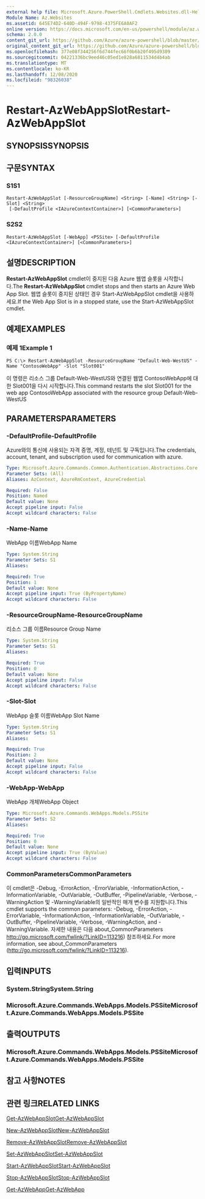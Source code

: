 ```yaml
---
external help file: Microsoft.Azure.PowerShell.Cmdlets.Websites.dll-Help.xml
Module Name: Az.Websites
ms.assetid: 645E74D2-640D-494F-9798-4375FE6A0AF2
online version: https://docs.microsoft.com/en-us/powershell/module/az.websites/restart-azwebappslot
schema: 2.0.0
content_git_url: https://github.com/Azure/azure-powershell/blob/master/src/Websites/Websites/help/Restart-AzWebAppSlot.md
original_content_git_url: https://github.com/Azure/azure-powershell/blob/master/src/Websites/Websites/help/Restart-AzWebAppSlot.md
ms.openlocfilehash: 377e08f344256f6d744fec66f0b6b20f495d9309
ms.sourcegitcommit: 04221336bc9eed46c05ed1e828a6811534d4b4ab
ms.translationtype: MT
ms.contentlocale: ko-KR
ms.lasthandoff: 12/08/2020
ms.locfileid: "98326038"
---
```

# <span data-ttu-id="14682-101">Restart-AzWebAppSlot</span><span class="sxs-lookup"><span data-stu-id="14682-101">Restart-AzWebAppSlot</span></span>

## <span data-ttu-id="14682-102">SYNOPSIS</span><span class="sxs-lookup"><span data-stu-id="14682-102">SYNOPSIS</span></span>

## <span data-ttu-id="14682-103">구문</span><span class="sxs-lookup"><span data-stu-id="14682-103">SYNTAX</span></span>

### <span data-ttu-id="14682-104">S1</span><span class="sxs-lookup"><span data-stu-id="14682-104">S1</span></span>
```
Restart-AzWebAppSlot [-ResourceGroupName] <String> [-Name] <String> [-Slot] <String>
 [-DefaultProfile <IAzureContextContainer>] [<CommonParameters>]
```

### <span data-ttu-id="14682-105">S2</span><span class="sxs-lookup"><span data-stu-id="14682-105">S2</span></span>
```
Restart-AzWebAppSlot [-WebApp] <PSSite> [-DefaultProfile <IAzureContextContainer>] [<CommonParameters>]
```

## <span data-ttu-id="14682-106">설명</span><span class="sxs-lookup"><span data-stu-id="14682-106">DESCRIPTION</span></span>
<span data-ttu-id="14682-107">**Restart-AzWebAppSlot** cmdlet이 중지된 다음 Azure 웹앱 슬롯을 시작합니다.</span><span class="sxs-lookup"><span data-stu-id="14682-107">The **Restart-AzWebAppSlot** cmdlet stops and then starts an Azure Web App Slot.</span></span>
<span data-ttu-id="14682-108">웹앱 슬롯이 중지된 상태인 경우 Start-AzWebAppSlot cmdlet을 사용하세요.</span><span class="sxs-lookup"><span data-stu-id="14682-108">If the Web App Slot is in a stopped state, use the Start-AzWebAppSlot cmdlet.</span></span>

## <span data-ttu-id="14682-109">예제</span><span class="sxs-lookup"><span data-stu-id="14682-109">EXAMPLES</span></span>

### <span data-ttu-id="14682-110">예제 1</span><span class="sxs-lookup"><span data-stu-id="14682-110">Example 1</span></span>
```
PS C:\> Restart-AzWebAppSlot -ResourceGroupName "Default-Web-WestUS" -Name "ContosoWebApp" -Slot "Slot001"
```

<span data-ttu-id="14682-111">이 명령은 리소스 그룹 Default-Web-WestUS와 연결된 웹앱 ContosoWebApp에 대한 Slot001을 다시 시작합니다.</span><span class="sxs-lookup"><span data-stu-id="14682-111">This command restarts the slot Slot001 for the web app ContosoWebApp associated with the resource group Default-Web-WestUS</span></span>

## <span data-ttu-id="14682-112">PARAMETERS</span><span class="sxs-lookup"><span data-stu-id="14682-112">PARAMETERS</span></span>

### <span data-ttu-id="14682-113">-DefaultProfile</span><span class="sxs-lookup"><span data-stu-id="14682-113">-DefaultProfile</span></span>
<span data-ttu-id="14682-114">Azure와의 통신에 사용되는 자격 증명, 계정, 테넌트 및 구독입니다.</span><span class="sxs-lookup"><span data-stu-id="14682-114">The credentials, account, tenant, and subscription used for communication with azure.</span></span>

```yaml
Type: Microsoft.Azure.Commands.Common.Authentication.Abstractions.Core.IAzureContextContainer
Parameter Sets: (All)
Aliases: AzContext, AzureRmContext, AzureCredential

Required: False
Position: Named
Default value: None
Accept pipeline input: False
Accept wildcard characters: False
```

### <span data-ttu-id="14682-115">-Name</span><span class="sxs-lookup"><span data-stu-id="14682-115">-Name</span></span>
<span data-ttu-id="14682-116">WebApp 이름</span><span class="sxs-lookup"><span data-stu-id="14682-116">WebApp Name</span></span>

```yaml
Type: System.String
Parameter Sets: S1
Aliases:

Required: True
Position: 1
Default value: None
Accept pipeline input: True (ByPropertyName)
Accept wildcard characters: False
```

### <span data-ttu-id="14682-117">-ResourceGroupName</span><span class="sxs-lookup"><span data-stu-id="14682-117">-ResourceGroupName</span></span>
<span data-ttu-id="14682-118">리소스 그룹 이름</span><span class="sxs-lookup"><span data-stu-id="14682-118">Resource Group Name</span></span>

```yaml
Type: System.String
Parameter Sets: S1
Aliases:

Required: True
Position: 0
Default value: None
Accept pipeline input: False
Accept wildcard characters: False
```

### <span data-ttu-id="14682-119">-Slot</span><span class="sxs-lookup"><span data-stu-id="14682-119">-Slot</span></span>
<span data-ttu-id="14682-120">WebApp 슬롯 이름</span><span class="sxs-lookup"><span data-stu-id="14682-120">WebApp Slot Name</span></span>

```yaml
Type: System.String
Parameter Sets: S1
Aliases:

Required: True
Position: 2
Default value: None
Accept pipeline input: False
Accept wildcard characters: False
```

### <span data-ttu-id="14682-121">-WebApp</span><span class="sxs-lookup"><span data-stu-id="14682-121">-WebApp</span></span>
<span data-ttu-id="14682-122">WebApp 개체</span><span class="sxs-lookup"><span data-stu-id="14682-122">WebApp Object</span></span>

```yaml
Type: Microsoft.Azure.Commands.WebApps.Models.PSSite
Parameter Sets: S2
Aliases:

Required: True
Position: 0
Default value: None
Accept pipeline input: True (ByValue)
Accept wildcard characters: False
```

### <span data-ttu-id="14682-123">CommonParameters</span><span class="sxs-lookup"><span data-stu-id="14682-123">CommonParameters</span></span>
<span data-ttu-id="14682-124">이 cmdlet은 -Debug, -ErrorAction, -ErrorVariable, -InformationAction, -InformationVariable, -OutVariable, -OutBuffer, -PipelineVariable, -Verbose, -WarningAction 및 -WarningVariable의 일반적인 매개 변수를 지원합니다.</span><span class="sxs-lookup"><span data-stu-id="14682-124">This cmdlet supports the common parameters: -Debug, -ErrorAction, -ErrorVariable, -InformationAction, -InformationVariable, -OutVariable, -OutBuffer, -PipelineVariable, -Verbose, -WarningAction, and -WarningVariable.</span></span> <span data-ttu-id="14682-125">자세한 내용은 다음 about_CommonParameters http://go.microsoft.com/fwlink/?LinkID=113216) 참조하세요.</span><span class="sxs-lookup"><span data-stu-id="14682-125">For more information, see about_CommonParameters (http://go.microsoft.com/fwlink/?LinkID=113216).</span></span>

## <span data-ttu-id="14682-126">입력</span><span class="sxs-lookup"><span data-stu-id="14682-126">INPUTS</span></span>

### <span data-ttu-id="14682-127">System.String</span><span class="sxs-lookup"><span data-stu-id="14682-127">System.String</span></span>

### <span data-ttu-id="14682-128">Microsoft.Azure.Commands.WebApps.Models.PSSite</span><span class="sxs-lookup"><span data-stu-id="14682-128">Microsoft.Azure.Commands.WebApps.Models.PSSite</span></span>

## <span data-ttu-id="14682-129">출력</span><span class="sxs-lookup"><span data-stu-id="14682-129">OUTPUTS</span></span>

### <span data-ttu-id="14682-130">Microsoft.Azure.Commands.WebApps.Models.PSSite</span><span class="sxs-lookup"><span data-stu-id="14682-130">Microsoft.Azure.Commands.WebApps.Models.PSSite</span></span>

## <span data-ttu-id="14682-131">참고 사항</span><span class="sxs-lookup"><span data-stu-id="14682-131">NOTES</span></span>

## <span data-ttu-id="14682-132">관련 링크</span><span class="sxs-lookup"><span data-stu-id="14682-132">RELATED LINKS</span></span>

[<span data-ttu-id="14682-133">Get-AzWebAppSlot</span><span class="sxs-lookup"><span data-stu-id="14682-133">Get-AzWebAppSlot</span></span>](./Get-AzWebAppSlot.md)

[<span data-ttu-id="14682-134">New-AzWebAppSlot</span><span class="sxs-lookup"><span data-stu-id="14682-134">New-AzWebAppSlot</span></span>](./New-AzWebAppSlot.md)

[<span data-ttu-id="14682-135">Remove-AzWebAppSlot</span><span class="sxs-lookup"><span data-stu-id="14682-135">Remove-AzWebAppSlot</span></span>](./Remove-AzWebAppSlot.md)

[<span data-ttu-id="14682-136">Set-AzWebAppSlot</span><span class="sxs-lookup"><span data-stu-id="14682-136">Set-AzWebAppSlot</span></span>](./Set-AzWebAppSlot.md)

[<span data-ttu-id="14682-137">Start-AzWebAppSlot</span><span class="sxs-lookup"><span data-stu-id="14682-137">Start-AzWebAppSlot</span></span>](./Start-AzWebAppSlot.md)

[<span data-ttu-id="14682-138">Stop-AzWebAppSlot</span><span class="sxs-lookup"><span data-stu-id="14682-138">Stop-AzWebAppSlot</span></span>](./Stop-AzWebAppSlot.md)

[<span data-ttu-id="14682-139">Get-AzWebApp</span><span class="sxs-lookup"><span data-stu-id="14682-139">Get-AzWebApp</span></span>](./Get-AzWebApp.md)
